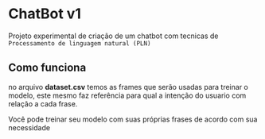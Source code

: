 # ChatBot v1

Projeto experimental de criação de um chatbot com tecnicas de `Processamento de linguagem natural (PLN)`

## Como funciona

no arquivo **dataset.csv** temos as frames que serão usadas para treinar o modelo,
este mesmo faz referência para qual a intenção do usuario com relação a cada frase.

Você pode treinar seu modelo com suas próprias frases de acordo com sua necessidade

